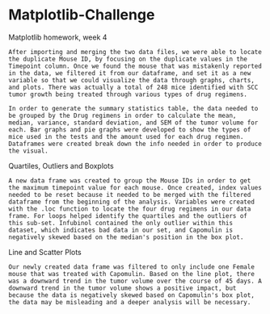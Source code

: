 # Matplotlib-Challenge
Matplotlib homework, week 4

    After importing and merging the two data files, we were able to locate the duplicate Mouse ID, by focusing on the duplicate values in the Timepoint column. Once we found the mouse that was mistakenly reported in the data, we filtered it from our dataframe, and set it as a new variable so that we could visualize the data through graphs, charts, and plots. There was actually a total of 248 mice identified with SCC tumor growth being treated through various types of drug regimens.

    In order to generate the summary statistics table, the data needed to be grouped by the Drug regimens in order to calculate the mean, median, variance, standard deviation, and SEM of the tumor volume for each. Bar graphs and pie graphs were developed to show the types of mice used in the tests and the amount used for each drug regimen. Dataframes were created break down the info needed in order to produce the visual.

Quartiles, Outliers and Boxplots

    A new data frame was created to group the Mouse IDs in order to get the maximum timepoint value for each mouse. Once created, index values needed to be reset because it needed to be merged with the filtered dataframe from the beginning of the analysis. Variables were created with the .loc function to locate the four drug regimens in our data frame. For loops helped identify the quartiles and the outliers of this sub-set. Infubinol contained the only outlier within this dataset, which indicates bad data in our set, and Capomulin is negatively skewed based on the median's position in the box plot. 

Line and Scatter Plots

    Our newly created data frame was filtered to only include one Female mouse that was treated with Capomulin. Based on the line plot, there was a downward trend in the tumor volume over the course of 45 days. A downward trend in the tumor volume shows a positive impact, but because the data is negatively skewed based on Capomulin's box plot, the data may be misleading and a deeper analysis will be necessary.
